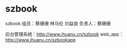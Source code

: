 # szbook
 szbook
组员：蔡珊珊 林马伦 刘益良 负责人：蔡珊珊

后台管理系统：http://www.ihuanu.cn/szbook
web_app：http://www.ihuanu.cn/szbookapp